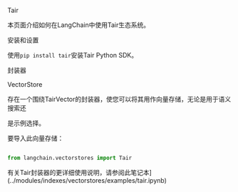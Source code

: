 Tair



本页面介绍如何在LangChain中使用Tair生态系统。



安装和设置



使用`pip install tair`安装Tair Python SDK。



封装器



VectorStore



存在一个围绕TairVector的封装器，使您可以将其用作向量存储，无论是用于语义搜索还

是示例选择。



要导入此向量存储：



```python

from langchain.vectorstores import Tair

```



有关Tair封装器的更详细使用说明，请参阅此笔记本](../modules/indexes/vectorstores/examples/tair.ipynb)

